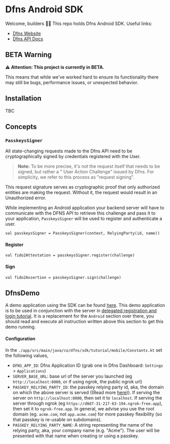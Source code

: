 # Dfns Android SDK

Welcome, builders 👋🔑 This repo holds Dfns Android SDK. Useful links:

- [Dfns Website](https://www.dfns.co)
- [Dfns API Docs](https://docs.dfns.co)

## BETA Warning

:warning: **Attention: This project is currently in BETA.**

This means that while we've worked hard to ensure its functionality there may still be bugs,
performance issues, or unexpected behavior.

## Installation

TBC

## Concepts

### `PasskeysSigner`

All state-changing requests made to the Dfns API need to be cryptographically signed by credentials
registered with the User.

> **Note:** To be more precise, it's not the request itself that needs to be signed, but rather a "
> User Action Challenge" issued by Dfns. For simplicity, we refer to this process as "request
> signing".

This request signature serves as cryptographic proof that only authorized entities are making the
request. Without it, the request would result in an Unauthorized error.

While implementing an Android application your backend server will have to communicate with the DFNS API to retrieve this challenge and pass it to your application, `PasskeysSigner` will be used to register and authenticate a user.

```
val passkeysSigner = PasskeysSigner(context, RelyingParty(id, name))
```

#### Register

```
val fido2Attestation = passkeysSigner.register(challenge)
```

#### Sign

```
val fido2Assertion = passkeysSigner.sign(challenge)
```

## DfnsDemo

A demo application using the SDK can be found [here](https://github.com/dfns/dfns-sdk-kotlin/tree/main/app). This demo application is to be used in conjunction with the server in [delegated registration and login tutorial](https://github.com/dfns/dfns-sdk-ts/tree/m/examples/sdk/auth-delegated#mobile-frontend). It is a replacement for the `Android` section over there, you should read and execute all instruction written above this section to get this demo running.

#### Configuration

In the `./app/src/main/java/co/dfns/sdk/tutorial/mobile/Constants.kt` set the following values,

* `DFNS_APP_ID`: Dfns Application ID (grab one in Dfns Dashboard: `Settings` > `Applications`)
* `SERVER_BASE_URL`: base url of the server you launched (eg `http://localhost:8000`, or if using ngrok, the public ngrok url)
* `PASSKEY_RELYING_PARTY_ID`: the passkey relying party id, aka, the domain on which the above server is served ((Read more [here](https://developer.mozilla.org/en-US/docs/Web/API/PublicKeyCredentialCreationOptions#rp))). If serving the server on `http://localhost:8000`, then set it to `localhost`. If serving the server through ngrok (eg `https://d0d7-31-217-63-194.ngrok-free.app`), then set it to `ngrok-free.app`. In general, we advise you use the root domain (eg. `acme.com`, not `app.acme.com`) for more passkey flexibility (so that passkey is re-usable on subdomains).
* `PASSKEY_RELYING_PARTY_NAME`: A string representing the name of the relying party, aka, your company name (e.g. "Acme"). The user will be presented with that name when creating or using a passkey.

